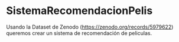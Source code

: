 # SistemaRecomendacionPelis
Usando la Dataset de Zenodo (https://zenodo.org/records/5979622) queremos crear un sistema de recomendación de peliculas.
